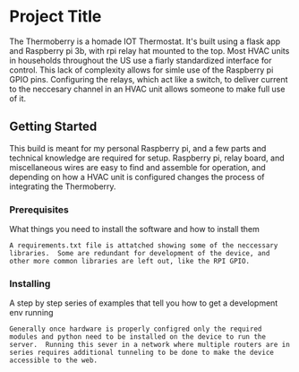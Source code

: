 # Project Title

The Thermoberry is a homade IOT Thermostat.  It's built using a flask app and Raspberry pi 3b, with rpi relay hat mounted to the top.  Most HVAC units in households throughout the US use a fiarly standardized interface for control.  This lack of complexity allows for simle use of the Raspberry pi GPIO pins.  Configuring the relays, which act like a switch, to deliver current to the neccesary channel in an HVAC unit allows someone to make full use of it.
## Getting Started

This build is meant for my personal Raspberry pi, and a few parts and technical knowledge are required for setup.  Raspberry pi, relay board, and miscellaneous wires are easy to find and assemble for operation, and depending on how a HVAC unit is configured changes the process of integrating the Thermoberry.

### Prerequisites

What things you need to install the software and how to install them

```
A requirements.txt file is attatched showing some of the neccessary libraries.  Some are redundant for development of the device, and other more common libraries are left out, like the RPI GPIO.
```

### Installing

A step by step series of examples that tell you how to get a development env running


```
Generally once hardware is properly configred only the required modules and python need to be installed on the device to run the server.  Running this sever in a network where multiple routers are in series requires additional tunneling to be done to make the device accessible to the web.
```



